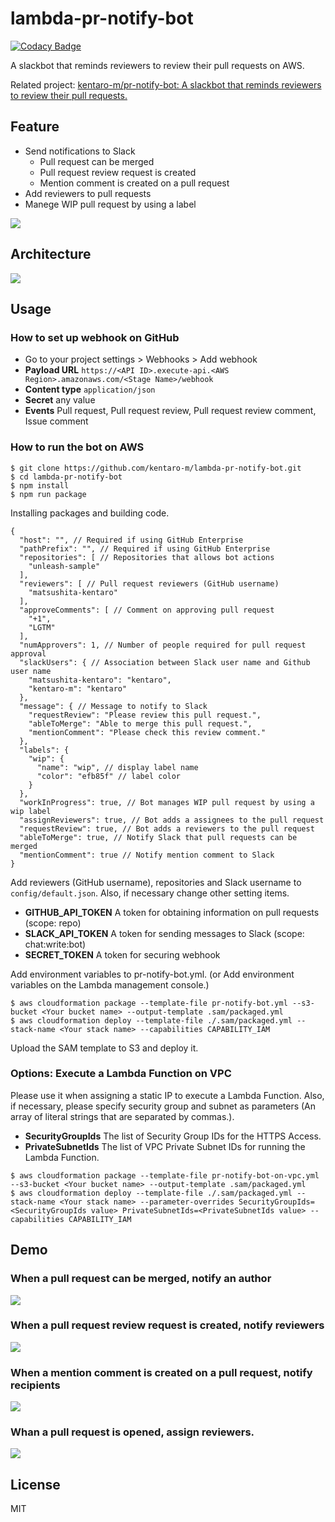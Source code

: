 # lambda-pr-notify-bot

[![Codacy Badge](https://api.codacy.com/project/badge/Grade/a57875bfa16745318c90732222c4b7f5)](https://app.codacy.com/app/kentaro-m/lambda-pr-notify-bot?utm_source=github.com&utm_medium=referral&utm_content=kentaro-m/lambda-pr-notify-bot&utm_campaign=badger)

A slackbot that reminds reviewers to review their pull requests on AWS.

Related project: [kentaro-m/pr-notify-bot: A slackbot that reminds reviewers to review their pull requests.](https://github.com/kentaro-m/pr-notify-bot)

## Feature

* Send notifications to Slack
  * Pull request can be merged
  * Pull request review request is created
  * Mention comment is created on a pull request
* Add reviewers to pull requests
* Manege WIP pull request by using a label

![](./images/demo.png)

## Architecture

![](./architecture.png)

## Usage

### How to set up webhook on GitHub

* Go to your project settings > Webhooks > Add webhook
* **Payload URL** `https://<API ID>.execute-api.<AWS Region>.amazonaws.com/<Stage Name>/webhook`
* **Content type** `application/json`
* **Secret** any value
* **Events** Pull request, Pull request review, Pull request review comment, Issue comment

### How to run the bot on AWS

```
$ git clone https://github.com/kentaro-m/lambda-pr-notify-bot.git
$ cd lambda-pr-notify-bot
$ npm install
$ npm run package
```

Installing packages and building code.

```
{
  "host": "", // Required if using GitHub Enterprise
  "pathPrefix": "", // Required if using GitHub Enterprise
  "repositories": [ // Repositories that allows bot actions
    "unleash-sample"
  ],
  "reviewers": [ // Pull request reviewers (GitHub username)
    "matsushita-kentaro"
  ],
  "approveComments": [ // Comment on approving pull request
    "+1",
    "LGTM"
  ],
  "numApprovers": 1, // Number of people required for pull request approval
  "slackUsers": { // Association between Slack user name and Github user name
    "matsushita-kentaro": "kentaro",
    "kentaro-m": "kentaro"
  },
  "message": { // Message to notify to Slack
    "requestReview": "Please review this pull request.",
    "ableToMerge": "Able to merge this pull request.",
    "mentionComment": "Please check this review comment."
  },
  "labels": {
    "wip": {
      "name": "wip", // display label name
      "color": "efb85f" // label color
    }
  },
  "workInProgress": true, // Bot manages WIP pull request by using a wip label
  "assignReviewers": true, // Bot adds a assignees to the pull request
  "requestReview": true, // Bot adds a reviewers to the pull request
  "ableToMerge": true, // Notify Slack that pull requests can be merged
  "mentionComment": true // Notify mention comment to Slack
}
```

Add reviewers (GitHub username), repositories and Slack username to `config/default.json`. Also, if necessary change other setting items.

* **GITHUB_API_TOKEN** A token for obtaining information on pull requests (scope: repo)
* **SLACK_API_TOKEN** A token for sending messages to Slack (scope: chat:write:bot)
* **SECRET_TOKEN** A token for securing webhook

Add environment variables to pr-notify-bot.yml. (or Add environment variables on the Lambda management console.)

```
$ aws cloudformation package --template-file pr-notify-bot.yml --s3-bucket <Your bucket name> --output-template .sam/packaged.yml
$ aws cloudformation deploy --template-file ./.sam/packaged.yml --stack-name <Your stack name> --capabilities CAPABILITY_IAM
```

Upload the SAM template to S3 and deploy it.

### Options: Execute a Lambda Function on VPC

Please use it when assigning a static IP to execute a Lambda Function. Also, if necessary, please specify security group and subnet as parameters (An array of literal strings that are separated by commas.).

* **SecurityGroupIds** The list of Security Group IDs for the HTTPS Access.
* **PrivateSubnetIds** The list of VPC Private Subnet IDs for running the Lambda Function.

```
$ aws cloudformation package --template-file pr-notify-bot-on-vpc.yml --s3-bucket <Your bucket name> --output-template .sam/packaged.yml
$ aws cloudformation deploy --template-file ./.sam/packaged.yml --stack-name <Your stack name> --parameter-overrides SecurityGroupIds=<SecurityGroupIds value> PrivateSubnetIds=<PrivateSubnetIds value> --capabilities CAPABILITY_IAM
```

## Demo

### When a pull request can be merged, notify an author

![](./images/able_to_merge.gif)

### When a pull request review request is created, notify reviewers

![](./images/assign_to_reviewer.gif)

### When a mention comment is created on a pull request, notify recipients

![](./images/check_review_comment.gif)

### Whan a pull request is opened, assign reviewers.

![](./images/auto_assign.gif)

## License

MIT
